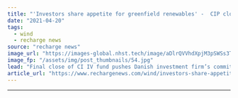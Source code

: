 ```yaml
---
title: "'Investors share appetite for greenfield renewables' -  CIP closes green energy fund at $8.4bn"
date: "2021-04-20"
tags: 
  - wind
  - recharge news
source: "recharge news"
image_url: "https://images-global.nhst.tech/image/aDlrQVVhdXpjM3pSWSs3T08yMGpiRWtRMXNQRjBacUtGamkvcXVXeklRbz0=/nhst/binary/2b6019eb31c0d4d34270357a2909df0f"
image_fp: "/assets/img/post_thumbnails/54.jpg"
lead: "Final close of CI IV fund pushes Danish investment firm’s commitments to more than $18bn"
article_url: "https://www.rechargenews.com/wind/investors-share-appetite-for-greenfield-renewables-cip-closes-green-energy-fund-at-8-4bn/2-1-998294"
---
```


---
